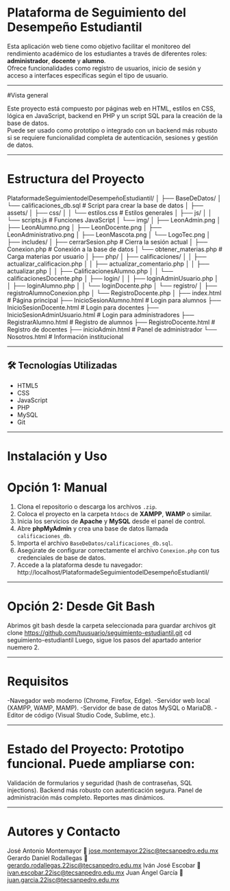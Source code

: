 # Plataforma de Seguimiento del Desempeño Estudiantil

Esta aplicación web tiene como objetivo facilitar el monitoreo del rendimiento académico de los estudiantes a través de diferentes roles: **administrador**, **docente** y **alumno**.  
Ofrece funcionalidades como registro de usuarios, inicio de sesión y acceso a interfaces específicas según el tipo de usuario.

---

#Vista general

Este proyecto está compuesto por páginas web en HTML, estilos en CSS, lógica en JavaScript, backend en PHP y un script SQL para la creación de la base de datos.  
Puede ser usado como prototipo o integrado con un backend más robusto si se requiere funcionalidad completa de autenticación, sesiones y gestión de datos.

---

# Estructura del Proyecto

PlataformadeSeguimientodelDesempeñoEstudiantil/
│
├── BaseDeDatos/
│ └── calificaciones_db.sql # Script para crear la base de datos
│
├── assets/
│ ├── css/
│ │ └── estilos.css # Estilos generales
│ ├── js/
│ │ └── scripts.js # Funciones JavaScript
│ └── img/
│ ├── LeonAdmin.png
│ ├── LeonAlumno.png
│ ├── LeonDocente.png
│ ├── LeonAdministrativo.png
│ ├── LeonMascota.png
│ └── LogoTec.png
│
├── includes/
│ ├── cerrarSesion.php # Cierra la sesión actual
│ ├── Conexion.php # Conexión a la base de datos
│ └── obtener_materias.php # Carga materias por usuario
│
├── php/
│ ├── calificaciones/
│ │ ├── actualizar_calificacion.php
│ │ ├── actualizar_comentario.php
│ │ ├── actualizar.php
│ │ ├── CalificacionesAlumno.php
│ │ └── calificacionesDocente.php
│ ├── login/
│ │ ├── loginAdminUsuario.php
│ │ ├── loginAlumno.php
│ │ └── loginDocente.php
│ └── registro/
│ ├── registroAlumnoConexion.php
│ └── RegistroDocente.php
│
├── index.html # Página principal
├── InicioSesionAlumno.html # Login para alumnos
├── InicioSesionDocente.html # Login para docentes
├── InicioSesionAdminUsuario.html # Login para administradores
├── RegistrarAlumno.html # Registro de alumnos
├── RegistroDocente.html # Registro de docentes
├── inicioAdmin.html # Panel de administrador
└── Nosotros.html # Información institucional

---

## 🛠️ Tecnologías Utilizadas

- HTML5
- CSS
- JavaScript
- PHP
- MySQL
- Git

---

# Instalación y Uso
# Opción 1: Manual

1. Clona el repositorio o descarga los archivos `.zip`.
2. Coloca el proyecto en la carpeta `htdocs` de **XAMPP**, **WAMP** o similar.
3. Inicia los servicios de **Apache** y **MySQL** desde el panel de control.
4. Abre **phpMyAdmin** y crea una base de datos llamada `calificaciones_db`.
5. Importa el archivo `BaseDeDatos/calificaciones_db.sql`.
6. Asegúrate de configurar correctamente el archivo `Conexion.php` con tus credenciales de base de datos.
7. Accede a la plataforma desde tu navegador:  http://localhost/PlataformadeSeguimientodelDesempeñoEstudiantil/

---

# Opción 2: Desde Git Bash
Abrimos git bash desde la carpeta seleccionada para guardar archivos
git clone https://github.com/tuusuario/seguimiento-estudiantil.git
cd seguimiento-estudiantil
Luego, sigue los pasos del apartado anterior nuemero 2.

---

# Requisitos
-Navegador web moderno (Chrome, Firefox, Edge).
-Servidor web local (XAMPP, WAMP, MAMP).
-Servidor de base de datos MySQL o MariaDB.
-Editor de código (Visual Studio Code, Sublime, etc.).

---

# Estado del Proyecto: Prototipo funcional. Puede ampliarse con:
Validación de formularios y seguridad (hash de contraseñas, SQL injections).
Backend más robusto con autenticación segura.
Panel de administración más completo.
Reportes mas dinámicos.

---

# Autores y Contacto
José Antonio Montemayor
📧 jose.montemayor.22isc@tecsanpedro.edu.mx
Gerardo Daniel Rodallegas
📧 gerardo.rodallegas.22isc@tecsanpedro.edu.mx
Iván José Escobar
📧 ivan.escobar.22isc@tecsanpedro.edu.mx
Juan Ángel García
📧 juan.garcia.22isc@tecsanpedro.edu.mx